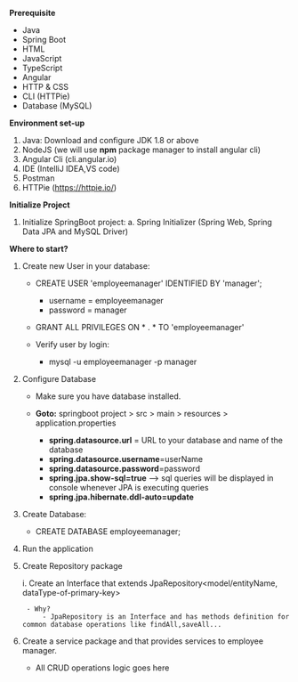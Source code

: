 __Prerequisite__
- Java
- Spring Boot
- HTML
- JavaScript
- TypeScript
- Angular
- HTTP & CSS
- CLI (HTTPie)
- Database (MySQL)

__Environment set-up__
1. Java: Download and configure JDK 1.8 or above
2. NodeJS (we will use __npm__ package manager to install angular cli)
3. Angular Cli (cli.angular.io)
4. IDE (IntelliJ IDEA,VS code)
5. Postman
6. HTTPie (https://httpie.io/)

__Initialize Project__
1. Initialize SpringBoot project:
    a. Spring Initializer (Spring Web, Spring Data JPA and MySQL Driver)

__Where to start?__
1. Create new User in your database:

    - CREATE USER 'employeemanager' IDENTIFIED BY 'manager';

        - username = employeemanager
        - password = manager

    - GRANT ALL PRIVILEGES ON * . * TO 'employeemanager'
    - Verify user by login:

        - mysql -u employeemanager -p manager

2. Configure Database

    - Make sure you have database installed.
    - __Goto:__ springboot project > src > main > resources > application.properties

        - __spring.datasource.url__ = URL to your database and name of the database
        - __spring.datasource.username__=userName
        - __spring.datasource.password__=password
        - __spring.jpa.show-sql=true__  --> sql queries will be displayed in console whenever JPA is executing queries
        - __spring.jpa.hibernate.ddl-auto=update__
3. Create Database:

    - CREATE DATABASE employeemanager;
4. Run the application
5. Create Repository package

    i. Create an Interface that extends JpaRepository<model/entityName, dataType-of-primary-key>

        - Why?
            - JpaRepository is an Interface and has methods definition for common database operations like findAll,saveAll...
6. Create a service package and that provides services to employee manager.

    - All CRUD operations logic goes here
